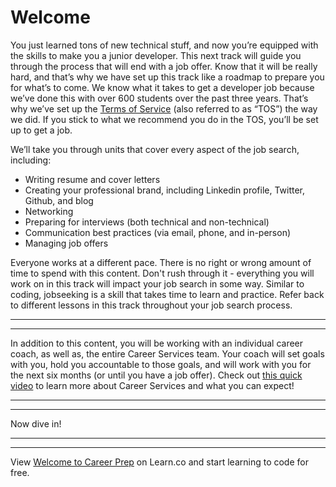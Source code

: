 # Welcome

You just learned tons of new technical stuff, and now you’re equipped with the skills to make you a junior developer. This next track will guide you through the process that will end with a job offer. Know that it will be really hard, and that’s why we have set up this track like a roadmap to prepare you for what’s to come. We know what it takes to get a developer job because we’ve done this with over 600 students over the past three years. That’s why we’ve set up the [Terms of Service](https://learn.co/tos) (also referred to as “TOS”) the way we did. If you stick to what we recommend you do in the TOS, you’ll be set up to get a job. 

We’ll take you through units that cover every aspect of the job search, including:

- Writing resume and cover letters
- Creating your professional brand, including Linkedin profile, Twitter, Github, and blog
- Networking
- Preparing for interviews (both technical and non-technical)
- Communication best practices (via email, phone, and in-person)
- Managing job offers


Everyone works at a different pace. There is no right or wrong amount of time to spend with this content. Don't rush through it - everything you will work on in this track will impact your job search in some way. Similar to coding, jobseeking is a skill that takes time to learn and practice. Refer back to different lessons in this track throughout your job search process. 
****
****
In addition to this content, you will be working with an individual career coach, as well as, the entire Career Services team. Your coach will set goals with you, hold you accountable to those goals, and will work with you for the next six months (or until you have a job offer). Check out [this quick video](https://youtu.be/uZLWqBmXo1c) to learn more about Career Services and what you can expect! 
****
****
Now dive in!
****
****
<p class='util--hide'>View <a href='https://learn.co/lessons/careers-welcome'>Welcome to Career Prep</a> on Learn.co and start learning to code for free.</p>
